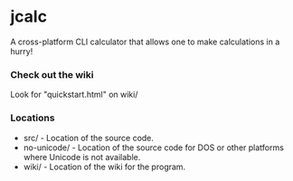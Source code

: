 # jcalc
A cross-platform CLI calculator that allows one to make calculations in a hurry! 


### Check out the wiki
Look for "quickstart.html" on wiki/ 


### Locations
- src/ - Location of the source code.
- no-unicode/ - Location of the source code for DOS or other platforms where Unicode is not available.
- wiki/ - Location of the wiki for the program.
